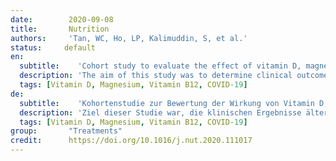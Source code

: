 ```yaml
---
date:        2020-09-08
title:       Nutrition
authors:     'Tan, WC, Ho, LP, Kalimuddin, S, et al.'
status:     default
en:
  subtitle:    'Cohort study to evaluate the effect of vitamin D, magnesium, and vitamin B12 in combination on progression to severe outcomes in older patients with coronavirus (COVID-19)'
  description: 'The aim of this study was to determine clinical outcomes of older patients with coronavirus (COVID-19) who received a combination of vitamin D, magnesium, and vitamin B12 (DMB) compared with those who did not. We hypothesized that fewer patients administered this combination would require oxygen therapy, intensive care support, or a combination of both than those who did not. This was a cohort observational study of all consecutive hospitalized patients ≥ 50 y of age with COVID-19 in a tertiary academic hospital. Before April 6, 2020, no patients received the (DMB) combination. After this date, patients were administered 1000 IU/d oral vitamin D3, 150 mg/d oral magnesium, and 500 mcg/d oral vitamin B12 upon admission if they did not require oxygen therapy. Primary outcome was deterioration leading to any form of oxygen therapy, intensive care support, or both. Between January 15 and April 15, 2020, we identified 43 consecutive patients ≥50 y of age with COVID-19. Seventeen patients received DMB before onset of primary outcome and 26 patients did not. Baseline demographic characteristics between the two groups were significantly different by age. In univariate analysis, age and hypertension had a significant influence on outcome. After adjusting for age or hypertension separately in a multivariate analysis, the intervention group retained protective significance. Fewer treated patients than controls required initiation of oxygen therapy during hospitalization (17.6 vs 61.5%, P = 0.006). DMB exposure was associated with odds ratios of 0.13 (95% confidence interval [CI], 0.03-0.59) and 0.20 (95% CI, 0.04-0.93) for oxygen therapy, intensive care support, or both on univariate and multivariate analyses, respectively. A vitamin D / magnesium / vitamin B12 combination in older COVID-19 patients was associated with a significant reduction in the proportion of patients with clinical deterioration requiring oxygen support, intensive care support, or both. This study supports further larger randomized controlled trials to ascertain the full benefit of this combination in ameliorating the severity of COVID-19.'
  tags: [Vitamin D, Magnesium, Vitamin B12, COVID-19]
de: 
  subtitle:    'Kohortenstudie zur Bewertung der Wirkung von Vitamin D, Magnesium und Vitamin B12 in Kombination auf das Fortschreiten schwerer Erkrankungen bei älteren Patienten mit Coronavirus (COVID-19)'
  description: 'Ziel dieser Studie war, die klinischen Ergebnisse älterer Patienten mit Coronavirus (COVID-19) zu ermitteln, die eine Vitalstoff-Kombination aus Vitamin D, Magnesium und Vitamin B12 (DMB) erhielten. Die Mitglieder der Vergleichsgruppe erhielten DMB nicht. Wir stellten die Hypothese auf, dass weniger Patienten, denen diese Kombination verabreicht wurde, eine Sauerstofftherapie, intensivmedizinische Unterstützung oder eine Kombination aus beidem benötigen würden als Patienten, die DMB nicht erhielten. Wir führten eine Kohortenbeobachtungsstudie an allen konsekutiven hospitalisierten Patienten ≥ 50 Jahre mit COVID-19 in einem akademischen Tertiärkrankenhaus durch. Vor dem 6. April 2020 erhielt kein Patient DMB. Nach diesem Datum wurden den Patienten bei der Aufnahme 1000 IE/d orales Vitamin D3, 150 mg/d orales Magnesium und 500 mcg/d orales Vitamin B12 verabreicht, sofern sie keine Sauerstofftherapie benötigten. Der primäre Endpunkt war eine Verschlechterung des Zustands, die eine Sauerstofftherapie, intensivmedizinische Unterstützung oder beides erforderte. Zwischen dem 15. Januar und dem 15. April 2020 identifizierten wir 43 konsekutive Patienten im Alter von ≥ 50 Jahren mit COVID-19. 17 Patienten erhielten vor Auftreten des primären Ergebnisses DMB, 26 Patienten nicht. Die demografischen Ausgangscharakteristika zwischen den beiden Gruppen unterschieden sich signifikant nach Alter. In der univariaten Analyse hatten  Alter und Bluthochdruck einen signifikanten Einfluss auf das Ergebnis. Nach separater Anpassung für Alter oder Bluthochdruck in einer multivariaten Analyse war die DMP-Interventionsgruppe signifikant geschützt. In der DMP-Interventionsgruppe musste während des Krankenhausaufenthalts seltener eine Sauerstofftherapie eingeleitet werden (17,6 vs. 61,5 %, P = 0,006) als in der Kontrollgruppe. Die DMB-Exposition war mit Odds Ratios von 0,13 (95 % Konfidenzintervall [KI], 0,03-0,59) und 0,20 (95 % KI, 0,04-0,93) für eine Sauerstofftherapie, intensivmedizinische Unterstützung oder beides in univariaten oder multivariaten Analysen verbunden. Eine Vitamin D/Magnesium/Vitamin B12-Kombination war bei älteren COVID-19-Patienten mit einer signifikanten Verringerung des Anteils der Patienten mit klinischer Verschlechterung verbunden, die eine Sauerstofftherapie, eine intensivmedizinische Betreuung oder beides benötigten. Diese Studie unterstützt weitere größere randomisierte kontrollierte Studien, um den vollen Nutzen dieser Kombination bei der Verbesserung des Schweregrads von COVID-19 zu ermitteln.'
  tags: [Vitamin D, Magnesium, Vitamin B12, COVID-19]
group:       "Treatments"
credit:      https://doi.org/10.1016/j.nut.2020.111017
---
```

<object data="{{ page.link }}" style='height:calc(100vh - 400px); width: 100%' type='application/pdf'></object>
